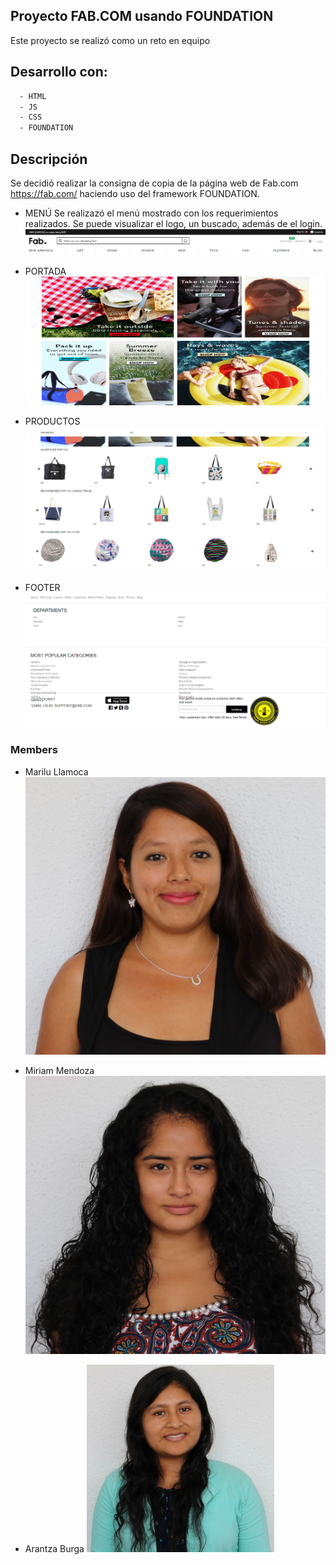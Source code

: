 ## Proyecto FAB.COM usando FOUNDATION
Este proyecto se realizó como un reto en equipo


## Desarrollo con:
```sh
  - HTML
  - JS
  - CSS
  - FOUNDATION
```

## Descripción
  Se decidió realizar la consigna de copia de la página web de Fab.com https://fab.com/ haciendo uso del framework FOUNDATION.

+ MENÚ
Se realizazó el menú mostrado con los requerimientos realizados. Se puede visualizar el logo, un buscado, además de el login.
  ![menu](assets/screenshot/menu.png)

+ PORTADA
  ![PORTADA](assets/screenshot/PORTADA.png)

+ PRODUCTOS
  ![productos](assets/screenshot/productos.png)

+ FOOTER
  ![footer](assets/screenshot/footer.png)

### Members

- Marilu Llamoca
  ![Marilu](assets/photo-members/Marilu.png)

- Miriam Mendoza
  ![Miriam](assets/photo-members/Miriam.png)

- Arantza Burga
  ![Arantza](assets/photo-members/Arantza.jpg)

